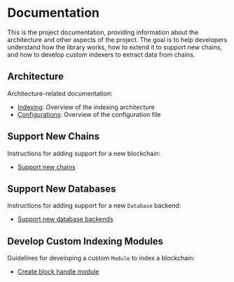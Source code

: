 # Documentation

This is the project documentation, providing information about the architecture and
other aspects of the project. The goal is to help developers understand how the library works,
how to extend it to support new chains, and how to develop custom indexers to extract data from chains.

## Architecture

Architecture-related documentation:

* [Indexing](./indexing_architecture.md): Overview of the indexing architecture
* [Configurations](./config_structure.md): Overview of the configuration file


## Support New Chains

Instructions for adding support for a new blockchain:

* [Support new chains](./support_new_chains.md)

## Support New Databases

Instructions for adding support for a new `Database` backend:

* [Support new database backends](./support_new_database.md)

## Develop Custom Indexing Modules

Guidelines for developing a custom `Module` to index a blockchain:

* [Create block handle module](./create_block_handle_module.md)

